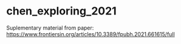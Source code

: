 # chen_exploring_2021
Suplementary material from paper:
https://www.frontiersin.org/articles/10.3389/fpubh.2021.661615/full
